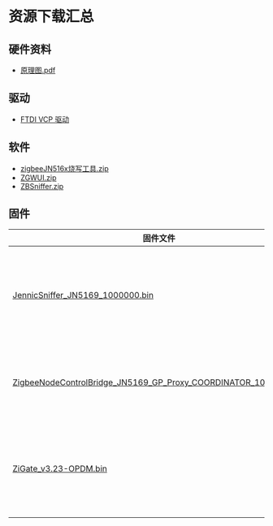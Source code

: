 # 资源下载汇总

## 硬件资料

- [原理图.pdf](/wiki/zigbee-series/om15020-jn5169/hardware/OM15020_DR1198_Schematic_1V0b.pdf)

## 驱动

- [FTDI VCP 驱动](https://ftdichip.com/drivers/vcp-drivers/)

## 软件

- [zigbeeJN516x烧写工具.zip](/wiki/zigbee-series/om15020-jn5169/software/zigbeeJN516x烧写工具.zip)
- [ZGWUI.zip](/wiki/zigbee-series/om15020-jn5169/software/ZGWUI.zip)
- [ZBSniffer.zip](/wiki/zigbee-series/om15020-jn5169/software/ZBSniffer.zip)

## 固件

| 固件文件 | 描述 |
| --- | --- |
| [JennicSniffer_JN5169_1000000.bin][JennicSniffer_JN5169_1000000.bin] | 用于捕获空气无线数据包，搭配 WireShark 或者 Ubiqua 使用 |
| [ZigbeeNodeControlBridge_JN5169_GP_Proxy_COORDINATOR_1000000.bin][ZigbeeNodeControlBridge_JN5169_GP_Proxy_COORDINATOR_1000000.bin] | 用于控制 Zigbee 设备的固件，搭配 ZGWUI 使用 |
| [ZiGate_v3.23-OPDM.bin][ZiGate_v3.23-OPDM.bin] | 用于 Home Assistant 的固件，最新固件可在 [GitHub](https://github.com/fairecasoimeme/ZiGate/releases) 下载 |

[JennicSniffer_JN5169_1000000.bin]: /wiki/zigbee-series/om15020-jn5169/firmware/JennicSniffer_JN5169_1000000.bin
[ZigbeeNodeControlBridge_JN5169_GP_Proxy_COORDINATOR_1000000.bin]: /wiki/zigbee-series/om15020-jn5169/firmware/ZigbeeNodeControlBridge_JN5169_GP_Proxy_COORDINATOR_1000000.bin
[ZiGate_v3.23-OPDM.bin]: public/wiki/zigbee-series/om15020-jn5169/firmware/ZiGate_v3.23-OPDM.bin
